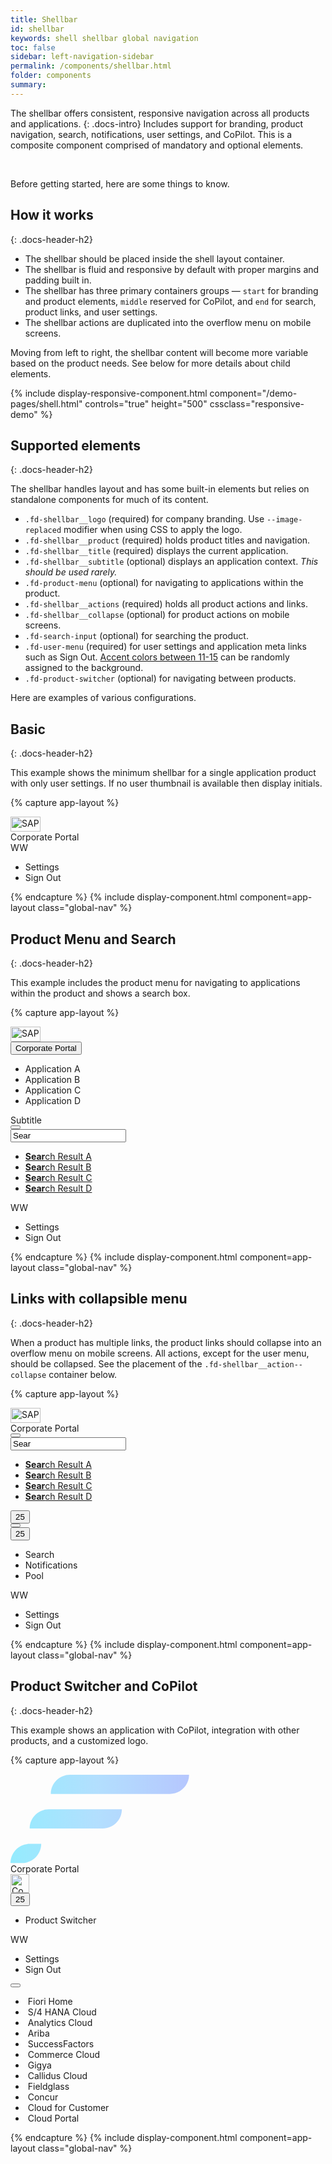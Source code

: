 ```yaml
---
title: Shellbar
id: shellbar
keywords: shell shellbar global navigation
toc: false
sidebar: left-navigation-sidebar
permalink: /components/shellbar.html
folder: components
summary:
---
```


The shellbar offers consistent, responsive navigation across all products and applications.
{: .docs-intro}
Includes support for branding, product navigation, search, notifications, user settings, and CoPilot. This is a composite component comprised of mandatory and optional elements.

<br>

Before getting started, here are some things to know.

## How it works
{: .docs-header-h2}


- The shellbar should be placed inside the shell layout container.
- The shellbar is fluid and responsive by default with proper margins and padding built in.
- The shellbar has three primary containers groups — `start` for branding and product elements, `middle` reserved for CoPilot, and `end` for search, product links, and user settings.
- The shellbar actions are duplicated into the overflow menu on mobile screens.

Moving from left to right, the shellbar content will become more variable based on the product needs. See below for more details about child elements.


{% include display-responsive-component.html
    component="/demo-pages/shell.html"
    controls="true"
    height="500"
    cssclass="responsive-demo" %}


## Supported elements
{: .docs-header-h2}

The shellbar handles layout and has some built-in elements but relies on standalone components for much of its content.

* `.fd-shellbar__logo` (required) for company branding. Use `--image-replaced` modifier when using CSS to apply the logo.
* `.fd-shellbar__product` (required) holds product titles and navigation.
* `.fd-shellbar__title` (required) displays the current application.
* `.fd-shellbar__subtitle` (optional) displays an application context. _This should be used rarely._
* `.fd-product-menu` (optional) for navigating to applications within the product.
* `.fd-shellbar__actions` (required) holds all product actions and links.
* `.fd-shellbar__collapse` (optional) for product actions on mobile screens.
* `.fd-search-input` (optional) for searching the product.
* `.fd-user-menu` (required) for user settings and application meta links such as Sign Out. [Accent colors between 11-15]({{site.baseurl}}/foundation/colors.html#accent) can be randomly assigned to the background.
* `.fd-product-switcher` (optional) for navigating between products.

Here are examples of various configurations.

## Basic
{: .docs-header-h2}

This example shows the minimum shellbar for a single application product with only user settings. If no user thumbnail is available then display initials.

{% capture app-layout %}
<div class="fd-shellbar">
  <div class="fd-shellbar__group fd-shellbar__group--start">
    <a href="#" class="fd-shellbar__logo"><img src="//unpkg.com/fiori-fundamentals/dist/images/sap-logo.png" srcset="//unpkg.com/fiori-fundamentals/dist/images/sap-logo@2x.png 1x, //unpkg.com/fiori-fundamentals/dist/images/sap-logo@3x.png 2x, //unpkg.com/fiori-fundamentals/dist/images/sap-logo@4x.png 3x" width="48" height="24" alt="SAP"></a>
    <div class="fd-shellbar__product">
      <span class="fd-shellbar__title">Corporate Portal</span>
    </div>
  </div>
  <div class="fd-shellbar__group fd-shellbar__group--end">
    <div class="fd-shellbar__actions">
      <div class="fd-shellbar__action fd-shellbar__action--show-always">
        <div class="fd-user-menu">
          <div class="fd-popover fd-popover--right">
            <div class="fd-popover__control">
              <div class="fd-user-menu__control" aria-controls="WV3AY276" aria-expanded="false" aria-haspopup="true" role="button">
                <span class="fd-identifier fd-identifier--xs fd-identifier--circle fd-has-background-color-accent-11">WW</span>
              </div>
            </div>
            <div class="fd-popover__body fd-popover__body--right" aria-hidden="true" id="WV3AY276">
              <nav class="fd-menu">
                <ul class="fd-menu__list">
                  <li><a role="button" class="fd-menu__item">Settings</a></li>
                  <li><a role="button" class="fd-menu__item">Sign Out</a></li>
                </ul>
              </nav>
            </div>
          </div>
        </div>
      </div>
    </div>
  </div>
</div>
{% endcapture %}
{% include display-component.html component=app-layout class="global-nav" %}


## Product Menu and Search
{: .docs-header-h2}

This example includes the product menu for navigating to applications within the product and shows a search box.


{% capture app-layout %}
<div class="fd-shellbar">
  <div class="fd-shellbar__group fd-shellbar__group--start">
    <a href="#" class="fd-shellbar__logo"><img src="//unpkg.com/fiori-fundamentals/dist/images/sap-logo.png" srcset="//unpkg.com/fiori-fundamentals/dist/images/sap-logo@2x.png 1x, //unpkg.com/fiori-fundamentals/dist/images/sap-logo@3x.png 2x, //unpkg.com/fiori-fundamentals/dist/images/sap-logo@4x.png 3x" width="48" height="24" alt="SAP"></a>
    <div class="fd-shellbar__product">
      <div class="fd-product-menu">
        <div class="fd-popover fd-popover--right">
          <div class="fd-popover__control">
            <button class="fd-product-menu__control" aria-controls="9GLB2694" aria-haspopup="true" aria-expanded="false">
              <span class="fd-shellbar__title fd-product-menu__title">Corporate Portal</span>
            </button>
          </div>
          <div class="fd-popover__body fd-popover__body--right"  aria-hidden="true" id="9GLB2694">
            <nav class="fd-menu">
              <ul class="fd-menu__list">
                <li><a role="button" class="fd-menu__item">Application A</a></li>
                <li><a role="button" class="fd-menu__item">Application B</a></li>
                <li><a role="button" class="fd-menu__item">Application C</a></li>
                <li><a role="button" class="fd-menu__item">Application D</a></li>
              </ul>
            </nav>
          </div>
        </div>
      </div>
    </div>
		<div class="fd-shellbar__subtitle">
			Subtitle
		</div>
  </div>
  <div class="fd-shellbar__group fd-shellbar__group--end">
    <div class="fd-shellbar__actions">
      <div class="fd-shellbar__action">    
        <div class="fd-search-input fd-search-input--closed">
          <div class="fd-popover">
            <div class="fd-popover__control fd-search-input__control">
              <button class="sap-icon--search fd-button--shell" aria-controls="KSc6J688" aria-expanded="false" aria-haspopup="true"></button>
              <div class="fd-search-input__closedcontrol" id="KSc6J688" aria-hidden="true">
                <div class="fd-search-input__controlinput" aria-controls="f7erK342" aria-expanded="false" aria-haspopup="true">
                  <input type="text" class="fd-input " id="ngQtE660" placeholder="Search products" value="Sear">
                </div>
              </div>
            </div>
            <div class="fd-popover__body fd-popover__body--no-arrow" aria-hidden="true" id="f7erK342">
              <div class="fd-search-input__body">
                <nav class="fd-menu">
                  <ul class="fd-menu__list">
                    <li><a href="#" class="fd-menu__item"><strong>Sear</strong>ch Result A</a></li>
                    <li><a href="#" class="fd-menu__item"><strong>Sear</strong>ch Result B</a></li>
                    <li><a href="#" class="fd-menu__item"><strong>Sear</strong>ch Result C</a></li>
                   <li><a href="#" class="fd-menu__item"><strong>Sear</strong>ch Result D</a></li>
                  </ul>
                </nav>
              </div>
            </div>
          </div>
        </div>
      </div>
      <div class="fd-shellbar__action fd-shellbar__action--show-always">
        <div class="fd-user-menu">
          <div class="fd-popover fd-popover--right">
            <div class="fd-popover__control">
              <div class="fd-user-menu__control" aria-controls="ZY3AY276" aria-expanded="false" aria-haspopup="true" role="button">
                <span class="fd-identifier fd-identifier--xs fd-identifier--circle fd-identifier--thumbnail" style="background-image: url({{site.baseurl}}/images/thumbs/headshot-male.jpg)" aria-label="William Wallingham">WW</span>
              </div>
            </div>
            <div class="fd-popover__body fd-popover__body--right" aria-hidden="true" id="ZY3AY276">
              <nav class="fd-menu">
                <ul class="fd-menu__list">
                  <li><a role="button" class="fd-menu__item">Settings</a></li>
                  <li><a role="button" class="fd-menu__item">Sign Out</a></li>
                </ul>
              </nav>
            </div>
          </div>
        </div>
      </div>
    </div>
  </div>
</div>
{% endcapture %}
{% include display-component.html component=app-layout class="global-nav" %}

## Links with collapsible menu
{: .docs-header-h2}

When a product has multiple links, the product links should collapse into an overflow menu on mobile screens. All actions, except for the user menu, should be collapsed. See the placement of the `.fd-shellbar__action--collapse` container below.

{% capture app-layout %}
<div class="fd-shellbar">
  <div class="fd-shellbar__group fd-shellbar__group--start">
    <a href="#" class="fd-shellbar__logo"><img src="//unpkg.com/fiori-fundamentals/dist/images/sap-logo.png" srcset="//unpkg.com/fiori-fundamentals/dist/images/sap-logo@2x.png 1x, //unpkg.com/fiori-fundamentals/dist/images/sap-logo@3x.png 2x, //unpkg.com/fiori-fundamentals/dist/images/sap-logo@4x.png 3x" width="48" height="24" alt="SAP"></a>
    <div class="fd-shellbar__product">
      <span class="fd-shellbar__title">Corporate Portal</span>
    </div>
  </div>
  <div class="fd-shellbar__group fd-shellbar__group--end">
    <div class="fd-shellbar__actions">
      <div class="fd-shellbar__action fd-shellbar__action--collapsible">
        <div class="fd-search-input fd-search-input--closed">
          <div class="fd-popover">
            <div class="fd-popover__control fd-search-input__control">
              <button class="sap-icon--search fd-button--shell" aria-controls="UIO6J688" aria-expanded="false" aria-haspopup="true"></button>
              <div class="fd-search-input__closedcontrol" id="UIO6J688" aria-hidden="true">
                <div class="fd-search-input__controlinput" aria-controls="QWErK342" aria-expanded="false" aria-haspopup="true">
                  <input type="text" class="fd-input " id="MNBtE660" placeholder="Search products" value="Sear">
                </div>
              </div>
            </div>
            <div class="fd-popover__body fd-popover__body--no-arrow" aria-hidden="true" id="QWErK342">
              <div class="fd-search-input__body">
                <nav class="fd-menu">
                  <ul class="fd-menu__list">
                    <li><a href="#" class="fd-menu__item"><strong>Sear</strong>ch Result A</a></li>
                    <li><a href="#" class="fd-menu__item"><strong>Sear</strong>ch Result B</a></li>
                    <li><a href="#" class="fd-menu__item"><strong>Sear</strong>ch Result C</a></li>
                   <li><a href="#" class="fd-menu__item"><strong>Sear</strong>ch Result D</a></li>
                  </ul>
                </nav>
              </div>
            </div>
          </div>
        </div>
      </div>
      <div class="fd-shellbar__action fd-shellbar__action--collapsible">
        <button class=" fd-button--shell sap-icon--bell" aria-label="Notifications">
        <span class="fd-counter fd-counter--notification" aria-label="Unread count">25</span></button>
      </div>
      <div class="fd-shellbar__action fd-shellbar__action--collapsible">
        <button class=" fd-button--shell sap-icon--pool" aria-label="Pool"></button>
      </div>
      <div class="fd-shellbar__action fd-shellbar__action--collapse">
        <div class="fd-shellbar-collapse">
          <div class="fd-popover fd-popover--right">
            <div class="fd-popover__control">
              <div class="fd-shellbar-collapse--control" aria-controls="CWaGX278" aria-expanded="false" aria-haspopup="true" role="button">
                <button class=" fd-button--shell sap-icon--overflow" aria-controls="undefined" aria-haspopup="true" aria-expanded="false">
                <span class="fd-counter fd-counter--notification" aria-label="Unread count">25</span></button>
              </div>
            </div>
            <div class="fd-popover__body fd-popover__body--right" aria-hidden="true" id="CWaGX278">
              <nav class="fd-menu">
                <ul class="fd-menu__list">
                  <li><a role="button" class="fd-menu__item">Search</a></li>
                  <li><a role="button" class="fd-menu__item">Notifications</a></li>
                  <li><a role="button" class="fd-menu__item">Pool</a></li>
                </ul>
              </nav>
            </div>
          </div>
        </div>
      </div>
      <div class="fd-shellbar__action fd-shellbar__action--show-always">
        <div class="fd-user-menu">
          <div class="fd-popover fd-popover--right">
            <div class="fd-popover__control">
              <div class="fd-user-menu__control" aria-controls="DD35G276" aria-expanded="false" aria-haspopup="true" role="button">
                <span class="fd-identifier fd-identifier--xs fd-identifier--circle fd-has-background-color-accent-11">WW</span>
              </div>
            </div>
            <div class="fd-popover__body fd-popover__body--right" aria-hidden="true" id="DD35G276">
              <nav class="fd-menu">
                <ul class="fd-menu__list">
                  <li><a role="button" class="fd-menu__item">Settings</a></li>
                  <li><a role="button" class="fd-menu__item">Sign Out</a></li>
                </ul>
              </nav>
            </div>
          </div>
        </div>
      </div>
    </div>
  </div>
</div>
{% endcapture %}
{% include display-component.html component=app-layout class="global-nav" %}

## Product Switcher and CoPilot
{: .docs-header-h2}

This example shows an application with CoPilot, integration with other products, and a customized logo.

{% capture app-layout %}

<div class="fd-shellbar">
  <div class="fd-shellbar__group fd-shellbar__group--start">
    <a href="#" class="fd-shellbar__logo">
      <svg width="286" height="143" viewBox="0 0 286 143" xmlns="http://www.w3.org/2000/svg"><defs><linearGradient x1="-91.234%" y1="50%" x2="98.574%" y2="50%" id="a"><stop stop-color="#32B79D" stop-opacity=".59" offset="0%"/><stop stop-color="#33EAFF" stop-opacity=".59" offset="35.525%"/><stop stop-color="#7FCAFF" stop-opacity=".59" offset="73.603%"/><stop stop-color="#84A2FF" stop-opacity=".59" offset="100%"/></linearGradient></defs><g transform="translate(-19)" fill="url(#a)" fill-rule="evenodd"><path d="M114.232.963h190.464c0 16.966-13.754 30.72-30.72 30.72H83.512c0-16.966 13.754-30.72 30.72-30.72zM80.44 56.259h116.736c0 16.966-13.754 30.72-30.72 30.72H49.72c0-16.966 13.754-30.72 30.72-30.72zM49.72 111.555h18.432c0 16.966-13.754 30.72-30.72 30.72H19c0-16.966 13.754-30.72 30.72-30.72z"/></g></svg>
    </a>
    <div class="fd-shellbar__product">
      <span class="fd-shellbar__title">Corporate Portal</span>
    </div>
  </div>
  <div class="fd-shellbar__group fd-shellbar__group--middle">
    <img src="//unpkg.com/fiori-fundamentals/dist/images/copilot.png" alt="CoPilot" height="30" width="30" />
  </div>
  <div class="fd-shellbar__group fd-shellbar__group--end">
    <div class="fd-shellbar__actions">
      <div class="fd-shellbar__action fd-shellbar__action--collapse">
        <div class="fd-shellbar-collapse">
          <div class="fd-popover fd-popover--right">
            <div class="fd-popover__control">
              <div class="fd-shellbar-collapse--control" aria-controls="CWaGX278a" aria-expanded="false" aria-haspopup="true" role="button">
                <button class=" fd-button--shell sap-icon--overflow" aria-controls="undefined" aria-haspopup="true" aria-expanded="false">
                <span class="fd-counter fd-counter--notification" aria-label="Unread count">25</span></button>
              </div>
            </div>
            <div class="fd-popover__body fd-popover__body--right" aria-hidden="true" id="CWaGX278a">
              <nav class="fd-menu">
                <ul class="fd-menu__list">
                  <li><a role="button" class="fd-menu__item">Product Switcher</a></li>
                </ul>
              </nav>
            </div>
          </div>
        </div>
      </div>
      <div class="fd-shellbar__action fd-shellbar__action--show-always">
        <div class="fd-user-menu">
          <div class="fd-popover fd-popover--right">
            <div class="fd-popover__control">
              <div class="fd-user-menu__control" aria-controls="MKFAY276" aria-expanded="false" aria-haspopup="true" role="button">
                <span class="fd-identifier fd-identifier--xs fd-identifier--circle fd-identifier--thumbnail" style="background-image: url({{site.baseurl}}/images/thumbs/headshot-male.jpg)" aria-label="William Wallingham">WW</span>
              </div>
            </div>
            <div class="fd-popover__body fd-popover__body--right" aria-hidden="true" id="MKFAY276">
              <nav class="fd-menu">
                <ul class="fd-menu__list">
                  <li><a role="button" class="fd-menu__item">Settings</a></li>
                  <li><a role="button" class="fd-menu__item">Sign Out</a></li>
                </ul>
              </nav>
            </div>
          </div>
        </div>
      </div>
      <div class="fd-shellbar__action fd-shellbar__action--collapsible">
        <div class="fd-product-switcher">
          <div class="fd-popover fd-popover--right">
            <div class="fd-popover__control">
              <button class=" fd-button--shell sap-icon--grid" aria-controls="FAVDA565" aria-haspopup="true" aria-expanded="false"></button>
            </div>
            <div class="fd-popover__body fd-popover__body--right"  aria-hidden="true" id="FAVDA565">
              <div class="fd-product-switcher__body">
                <nav>
                  <ul>
                    <li>
                      <span class="fd-product-switcher__product-icon"><img src="{{site.baseurl}}/images/products/01.png" alt="" /></span>
                      <span class="fd-product-switcher__product-title">Fiori Home</span>
                    </li>
                    <li>
                      <span class="fd-product-switcher__product-icon"><img src="{{site.baseurl}}/images/products/02.png" alt="" /></span>
                      <span class="fd-product-switcher__product-title">S/4 HANA Cloud</span>
                    </li>
                    <li>
                      <span class="fd-product-switcher__product-icon"><img src="{{site.baseurl}}/images/products/03.png" alt="" /></span>
                      <span class="fd-product-switcher__product-title">Analytics Cloud</span>
                    </li>
                    <li>
                      <span class="fd-product-switcher__product-icon"><img src="{{site.baseurl}}/images/products/04.png" alt="" /></span>
                      <span class="fd-product-switcher__product-title">Ariba</span>
                    </li>
                    <li>
                      <span class="fd-product-switcher__product-icon"><img src="{{site.baseurl}}/images/products/05.png" alt="" /></span>
                      <span class="fd-product-switcher__product-title">SuccessFactors</span>
                    </li>
                    <li>
                      <span class="fd-product-switcher__product-icon"><img src="{{site.baseurl}}/images/products/06.png" alt="" /></span>
                      <span class="fd-product-switcher__product-title">Commerce Cloud</span>
                    </li>
                    <li>
                      <span class="fd-product-switcher__product-icon"><img src="{{site.baseurl}}/images/products/07.png" alt="" /></span>
                      <span class="fd-product-switcher__product-title">Gigya</span>
                    </li>
                    <li>
                      <span class="fd-product-switcher__product-icon"><img src="{{site.baseurl}}/images/products/08.png" alt="" /></span>
                      <span class="fd-product-switcher__product-title">Callidus Cloud</span>
                    </li>
                    <li>
                      <span class="fd-product-switcher__product-icon"><img src="{{site.baseurl}}/images/products/09.png" alt="" /></span>
                      <span class="fd-product-switcher__product-title">Fieldglass</span>
                    </li>
                    <li>
                      <span class="fd-product-switcher__product-icon"><img src="{{site.baseurl}}/images/products/10.png" alt="" /></span>
                      <span class="fd-product-switcher__product-title">Concur</span>
                    </li>
                    <li>
                      <span class="fd-product-switcher__product-icon"><img src="{{site.baseurl}}/images/products/11.png" alt="" /></span>
                      <span class="fd-product-switcher__product-title">Cloud for Customer</span>
                    </li>
                    <li>
                      <span class="fd-product-switcher__product-icon"><img src="{{site.baseurl}}/images/products/12.png" alt="" /></span>
                      <span class="fd-product-switcher__product-title">Cloud Portal</span>
                    </li>
                  </ul>
                </nav>
              </div>
            </div>
          </div>
        </div>
      </div>
    </div>
  </div>
</div>
{% endcapture %}
{% include display-component.html component=app-layout class="global-nav" %}
